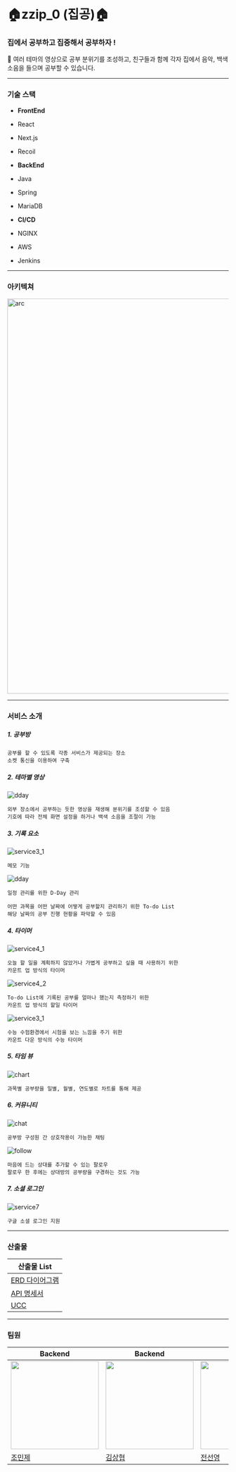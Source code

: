# 🏠zzip_0 (집공)🏠

### 집에서 공부하고 집중해서 공부하자 !

<aside>
📝 여러 테마의 영상으로 공부 분위기를 조성하고, 친구들과 함께 각자 집에서 음악, 백색소음을 들으며 공부할 수 있습니다.

</aside>

---

### 기술 스택

- **FrontEnd**
    
- React
- Next.js
- Recoil
    
- **BackEnd**

- Java
- Spring
- MariaDB

    
- **CI/CD**

- NGINX
- AWS
- Jenkins

---

### 아키텍쳐

<img width="898" alt="arc" src="https://user-images.githubusercontent.com/97645988/204092616-7d39a1f8-c718-49a2-b89d-a47c24171be1.png">


---

### 서비스 소개

##### 1. 공부방

```
공부를 할 수 있도록 각종 서비스가 제공되는 장소
소켓 통신을 이용하여 구축
```

##### 2. 테마별 영상

![dday](https://user-images.githubusercontent.com/97645988/204093014-063d82d1-f3e1-4970-97fa-28abc03800ee.gif)


```
외부 장소에서 공부하는 듯한 영상을 재생해 분위기를 조성할 수 있음
기호에 따라 전체 화면 설정을 하거나 백색 소음을 조절이 가능
```

##### 3. 기록 요소

![service3_1](https://user-images.githubusercontent.com/97645988/204092672-8e3a9be7-46e1-4313-b0cf-195b5b442945.png)

```
메모 기능
```

![dday](https://user-images.githubusercontent.com/97645988/204092667-32776c09-cfdd-4bc7-b86a-066830a8f286.gif)


```
일정 관리를 위한 D-Day 관리
```

```
어떤 과목을 어떤 날짜에 어떻게 공부할지 관리하기 위한 To-do List
해당 날짜의 공부 진행 현황을 파악할 수 있음
```

##### 4. 타이머

![service4_1](https://user-images.githubusercontent.com/97645988/204092697-f35120ec-e44d-4a8f-8c6c-df49e5ccfb43.gif)


```
오늘 할 일을 계획하지 않았거나 가볍게 공부하고 싶을 때 사용하기 위한
카운트 업 방식의 타이머
```

![service4_2](https://user-images.githubusercontent.com/97645988/204092711-ce5ac504-7d42-4a3c-9a29-89e7f0be236e.gif)


```
To-do List에 기록된 공부를 얼마나 했는지 측정하기 위한
카운트 업 방식의 할일 타이머
```

![service3_1](https://user-images.githubusercontent.com/97645988/204092728-a4d6f85e-630a-44ef-96b0-7d254117b4d0.png)


```
수능 수험환경에서 시험을 보는 느낌을 주기 위한
카운트 다운 방식의 수능 타이머
```

##### 5. 타임 뷰

![chart](https://user-images.githubusercontent.com/97645988/204092734-43a1e2b3-adbb-468e-83cb-c04cc1aa395c.gif)


```
과목별 공부량을 일별, 월별, 연도별로 차트를 통해 제공
```

##### 6. 커뮤니티

![chat](https://user-images.githubusercontent.com/97645988/204092739-c7209d02-5a30-41d5-8402-cf48ec951205.gif)


```
공부방 구성원 간 상호작용이 가능한 채팅
```

![follow](https://user-images.githubusercontent.com/97645988/204092740-0ca788ec-7d1a-49ea-b07a-fd5c9f39f715.gif)


```
마음에 드는 상대를 추가할 수 있는 팔로우
팔로우 한 후에는 상대방의 공부량을 구경하는 것도 가능
```

##### 7. 소셜 로그인

![service7](./images/service7.png)

```
구글 소셜 로그인 지원
```

---

### 산출물
|산출물 List|
|---|
| [ERD 다이어그램](./images/erd.png) |
| [API 명세서](https://www.notion.so/a57d17b4d2d9440abc3dc749c44cb123?v=e12053c9c3454bb28a9211ff8c967b19) |
| [UCC](./images/talkv_high.mp4) |

---

### 팀원

| Backend | Backend | Backend | Frontend | Frontend |
| --- | --- | --- | --- | --- |
| <img src="https://github.com/minje0204.png" width="200"> | <img src="https://github.com/rotter9027.png" width="200"> | <img src="https://github.com/sally2596.png" width="200">| <img src="https://github.com/2riing.png" width="200"> | <img src="https://github.com/zzz0105.png" width="200">|
| [조민제](https://github.com/minje0204)| [김상협](https://github.com/rotter9027) | [전선영](https://github.com/sally2596) | [염수홍](https://github.com/2riing) | [정지은](https://github.com/zzz0105) |
